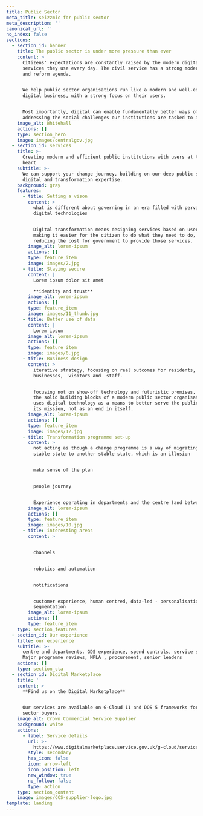 ```yaml
---
title: Public Sector
meta_title: seizzmic for public sector
meta_description: ''
canonical_url: ''
no_index: false
sections:
  - section_id: banner
    title: The public sector is under more pressure than ever
    content: >
      Citizens' expectations are constantly raised by the modern digital
      services they use every day. The civil service has a strong modernisation
      and reform agenda.


      We help public sector organisations run like a modern and well-equipped
      digital business, with a strong focus on their users.


      Most importantly, digital can enable fundamentally better ways of
      addressing the social challenges our institutions are tasked to address.
    image_alt: Whitehall
    actions: []
    type: section_hero
    image: images/centralgov.jpg
  - section_id: services
    title: >-
      Creating modern and efficient public institutions with users at their
      heart
    subtitle: >-
      We can support your change journey, building on our deep public sector
      digital and transformation expertise.
    background: gray
    features:
      - title: Setting a vison
        content: >
          what is different about governing in an era filled with pervasive
          digital technologies


          Digital transformation means designing services based on user needs,
          making it easier for the citizen to do what they need to do, and
          reducing the cost for government to provide those services.
        image_alt: lorem-ipsum
        actions: []
        type: feature_item
        image: images/2.jpg
      - title: Staying secure
        content: |
          Lorem ipsum dolor sit amet

          **identity and trust**
        image_alt: lorem-ipsum
        actions: []
        type: feature_item
        image: images/11_thumb.jpg
      - title: Better use of data
        content: |
          Lorem ipsum
        image_alt: lorem-ipsum
        actions: []
        type: feature_item
        image: images/6.jpg
      - title: Business design
        content: >
          iterative strategy, focusing on real outcomes for residents, 
          businesses,  visitors and  staff.


          focusing not on show-off technology and futuristic promises, but on
          the solid building blocks of a modern public sector organisation which
          uses digital technology as a means to better serve the public and meet
          its mission, not as an end in itself.
        image_alt: lorem-ipsum
        actions: []
        type: feature_item
        image: images/12.jpg
      - title: Transformation programme set-up
        content: >
          not acting as though a change programme is a way of migrating from one
          stable state to another stable state, which is an illusion


          make sense of the plan


          people journey


          Experience operating in departments and the centre (and between both)
        image_alt: lorem-ipsum
        actions: []
        type: feature_item
        image: images/10.jpg
      - title: interesting areas
        content: >


          channels


          robotics and automation


          notifications


          customer experience, human centred, data-led - personalisation and
          segmentation
        image_alt: lorem-ipsum
        actions: []
        type: feature_item
    type: section_features
  - section_id: Our experience
    title: our experience
    subtitle: >-
      centre and departments. GDS experience, spend controls, service standard.
      Major programme reviews, MPLA , procurement, senior leaders
    actions: []
    type: section_cta
  - section_id: Digital Marketplace
    title: ''
    content: >
      **Find us on the Digital Marketplace**


      Our services are available on G-Cloud 11 and DOS 5 frameworks for public
      sector buyers.
    image_alt: Crown Commercial Service Supplier
    background: white
    actions:
      - label: Service details
        url: >-
          https://www.digitalmarketplace.service.gov.uk/g-cloud/services/792657564746209
        style: secondary
        has_icon: false
        icon: arrow-left
        icon_position: left
        new_window: true
        no_follow: false
        type: action
    type: section_content
    image: images/CCS-supplier-logo.jpg
template: landing
---
```

